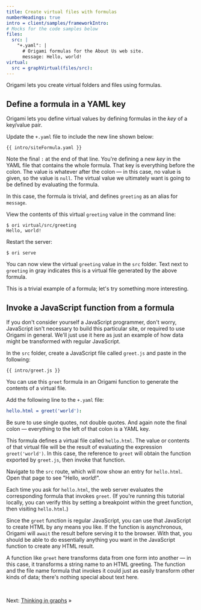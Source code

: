 ```yaml
---
title: Create virtual files with formulas
numberHeadings: true
intro = client/samples/frameworkIntro:
# Mocks for the code samples below
files:
  src: |
    "+.yaml": |
      # Origami formulas for the About Us web site.
      message: Hello, world!
virtual:
  src = graphVirtual(files/src):
---
```


Origami lets you create virtual folders and files using formulas.

## Define a formula in a YAML key

Origami lets you define virtual values by defining formulas in the _key_ of a key/value pair.

<span class="tutorialStep"></span> Update the `+.yaml` file to include the new line shown below:

```{{'yaml'}}
{{ intro/siteFormula.yaml }}
```

Note the final `:` at the end of that line. You're defining a new _key_ in the YAML file that contains the whole formula. That key is everything before the colon. The value is whatever after the colon — in this case, no value is given, so the value is `null`. The virtual value we ultimately want is going to be defined by evaluating the formula.

In this case, the formula is trivial, and defines `greeting` as an alias for `message`.

<span class="tutorialStep"></span> View the contents of this virtual `greeting` value in the command line:

```console
$ ori virtual/src/greeting
Hello, world!
```

<span class="tutorialStep"></span> Restart the server:

```console
$ ori serve
```

You can now view the virtual `greeting` value in the `src` folder. Text next to `greeting` in gray indicates this is a virtual file generated by the above formula.

This is a trivial example of a formula; let's try something more interesting.

## Invoke a JavaScript function from a formula

If you don't consider yourself a JavaScript programmer, don't worry, JavaScript isn't necessary to build this particular site, or required to use Origami in general. We'll just use it here as just an example of how data might be transformed with regular JavaScript.

<span class="tutorialStep"></span> In the `src` folder, create a JavaScript file called `greet.js` and paste in the following:

```{{'js'}}
{{ intro/greet.js }}
```

You can use this `greet` formula in an Origami function to generate the contents of a virtual file.

<span class="tutorialStep"></span> Add the following line to the `+.yaml` file:

```yaml
hello.html = greet('world'):
```

Be sure to use single quotes, not double quotes. And again note the final colon — everything to the left of that colon is a YAML key.

This formula defines a virtual file called `hello.html`. The value or contents of that virtual file will be the result of evaluating the expression `greet('world')`. In this case, the reference to `greet` will obtain the function exported by `greet.js`, then invoke that function.

<span class="tutorialStep"></span> Navigate to the `src` route, which will now show an entry for `hello.html`. Open that page to see "Hello, <em>world</em>!".

Each time you ask for `hello.html`, the web server evaluates the corresponding formula that invokes `greet`. (If you're running this tutorial locally, you can verify this by setting a breakpoint within the greet function, then visiting `hello.html`.)

Since the `greet` function is regular JavaScript, you can use that JavaScript to create HTML by any means you like. If the function is asynchronous, Origami will `await` the result before serving it to the browser. With that, you should be able to do essentially anything you want in the JavaScript function to create any HTML result.

A function like `greet` here transforms data from one form into another — in this case, it transforms a string name to an HTML greeting. The function and the file name formula that invokes it could just as easily transform other kinds of data; there's nothing special about text here.

&nbsp;

Next: [Thinking in graphs](intro4.html) »
